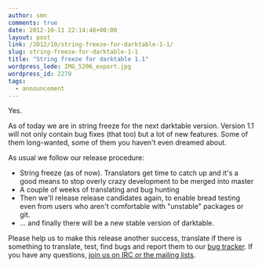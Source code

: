 ```yaml
---
author: smn
comments: true
date: 2012-10-11 22:14:48+00:00
layout: post
link: /2012/10/string-freeze-for-darktable-1-1/
slug: string-freeze-for-darktable-1-1
title: "String freeze for darktable 1.1"
wordpress_lede: IMG_5206_export.jpg
wordpress_id: 2279
tags:
  - announcement
---
```

Yes.

As of today we are in string freeze for the next darktable version. Version 1.1 will not only contain bug fixes (that too) but a lot of new features. Some of them long-wanted, some of them you haven't even dreamed about.

As usual we follow our release procedure:

* String freeze (as of now). Translators get time to catch up and it's a good means to stop overly crazy development to be merged into master
* A couple of weeks of translating and bug hunting
* Then we'll release release candidates again, to enable bread testing even from users who aren't comfortable with "unstable" packages or git.
* ...&nbsp;and finally there will be a new stable version of darktable.

Please help us to make this release another success, translate if there is something to translate, test, find bugs and report them to our [bug tracker](https://darktable.org/redmine/projects/darktable/issues). If you have any questions, [join us on IRC or the mailing lists](/contact/).
